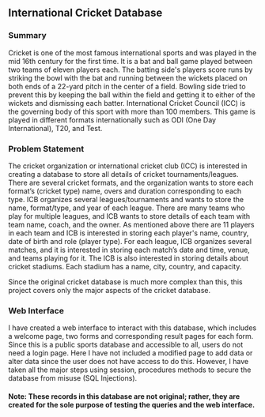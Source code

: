 ## International Cricket Database

### Summary

Cricket is one of the most famous international sports and was played in the mid 16th century for the first time. It is a bat and ball game played between two teams of eleven players each. The batting side's players score runs by striking the bowl with the bat and running between the wickets placed on both ends of a 22-yard pitch in the center of a field. Bowling side tried to prevent this by keeping the ball within the field and getting it to either of the wickets and dismissing each batter. International Cricket Council (ICC) is the governing body of this sport with more than 100 members. This game is played in different formats internationally such as ODI (One Day International), T20, and Test. 

### Problem Statement

The cricket organization or international cricket club (ICC) is interested in creating a database to store all details of cricket tournaments/leagues. There are several cricket formats, and the organization wants to store each format’s (cricket type) name, overs and duration corresponding to each type. ICB organizes several leagues/tournaments and wants to store the name, format/type, and year of each league. There are many teams who play for multiple leagues, and ICB wants to store details of each team with team name, coach, and the owner. As mentioned above there are 11 players in each team and ICB is interested in storing each player's name, country, date of birth and role (player type). For each league, ICB organizes several matches, and it is interested in storing each match’s date and time, venue, and teams playing for it. The ICB is also interested in storing details about cricket stadiums. Each stadium has a name, city, country, and capacity. 

Since the original cricket database is much more complex than this, this project covers only the major aspects of the cricket database.

### Web Interface 

I have created a web interface to interact with this database, which includes a welcome page, two forms and corresponding result pages for each form. Since this is a public sports database and accessible to all, users do not need a login page. Here I have not included a modified page to add data or alter data since the user does not have access to do this. However, I have taken all the major steps using session, procedures methods to secure the database from misuse (SQL Injections). 

#### Note: These records in this database are not original; rather, they are created for the sole purpose of testing the queries and the web interface.

